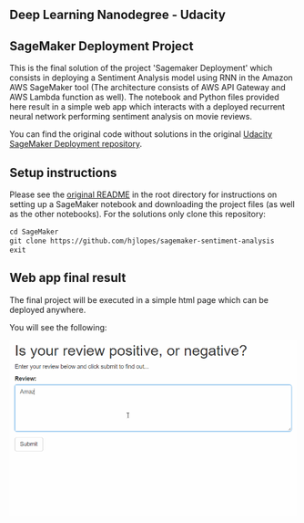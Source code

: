 ## Deep Learning Nanodegree - Udacity
## SageMaker Deployment Project


This is the final solution of the project 'Sagemaker Deployment' which consists in deploying a Sentiment Analysis model using RNN in the Amazon AWS SageMaker tool (The architecture consists of AWS API Gateway and AWS Lambda function as well). The notebook and Python files provided here result in a simple web app which interacts with a deployed recurrent neural network performing sentiment analysis on movie reviews.  

You can find the original code without solutions in the original [Udacity SageMaker Deployment repository](https://github.com/udacity/sagemaker-deployment).

## Setup instructions
Please see the [original README](https://github.com/udacity/sagemaker-deployment/tree/master/README.md) in the root directory for instructions on setting up a SageMaker notebook and downloading the project files (as well as the other notebooks). For the solutions only clone this repository:

```
cd SageMaker
git clone https://github.com/hjlopes/sagemaker-sentiment-analysis
exit
```

## Web app final result

The final project will be executed in a simple html page which can be deployed anywhere. 

You will see the following:

![Web app example](./webapp.gif) 
